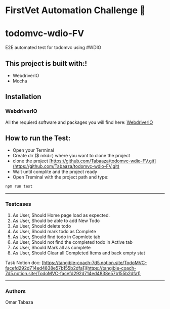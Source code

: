 # FirstVet Automation Challenge 🚀 

# todomvc-wdio-FV
E2E automated test for todomvc using #WDIO

## This project is built with:!
- WebdriverIO
- Mocha

## Installation

### WebdriverIO
All the requierd software and packages you will find here: [WebdriverIO](https://webdriver.io/docs/gettingstarted.html)

## How to run the Test:
- Open your Terminal
- Create dir ($ mkdir) where you want to clone the project 
- clone the project [https://github.com/Tabaaza/todomvc-wdio-FV.git](https://github.com/Tabaaza/todomvc-wdio-FV.git)
- Wait until complite and the project ready
- Open Treminal with the project path and type:
```sh
npm run test 
```

--- 

### Testcases

1. As User, Should Home page load as expected.
2. As User, Should be able to add New Todo
3. As User, Should delete todo
4. As User, Should mark todo as Complete
5. As User, Should find todo in Copmlete tab
6. As User, Should not find the completed todo in Active tab
7. As User, Should Mark all as complete
8. As User, Should Clear all Completed Items and back empty stat

Task Notion doc: 
[https://tangible-coach-7d5.notion.site/TodoMVC-facefd292d714ed4838e57b155b2dfa1](https://tangible-coach-7d5.notion.site/TodoMVC-facefd292d714ed4838e57b155b2dfa1)

---
### Authors
Omar Tabaza 